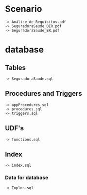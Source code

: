 # Scenario

	-> Análise de Requisitos.pdf
	-> SeguradoraSaude_DER.pdf
	-> SeguradoraSaude_ER.pdf

# database

## Tables
	
	-> SeguradoraSaude.sql
	
## Procedures and Triggers

	-> appProcedures.sql
	-> procedures.sql
	-> triggers.sql
	
## UDF's

	-> functions.sql
	
## Index
	
	-> index.sql
	
### Data for database

	-> Tuplos.sql
